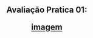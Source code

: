 <h2 align="center">Avaliação Pratica 01:
  
<a href = "https://github.com/charlisonsantos/bd-242/blob/7b26d69e9b185e570399e2da75a227350fcae382/Atividades/atividade-prova-pratica/image.png">imagem</a>
